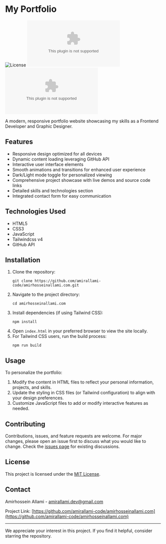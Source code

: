 # My Portfolio

![License](https://img.shields.io/badge/license-MIT-blue.svg)
![GitHub last commit](https://img.shields.io/github/last-commit/amirallami-code/amirhosseinallami.com)
![GitHub stars](https://img.shields.io/github/stars/amirallami-code/amirhosseinallami.com?style=flat&color=yellow)

A modern, responsive portfolio website showcasing my skills as a Frontend Developer and Graphic Designer.

## Features

- Responsive design optimized for all devices
- Dynamic content loading leveraging GitHub API
- Interactive user interface elements
- Smooth animations and transitions for enhanced user experience
- Dark/Light mode toggle for personalized viewing
- Comprehensive project showcase with live demos and source code links
- Detailed skills and technologies section
- Integrated contact form for easy communication

## Technologies Used

- HTML5
- CSS3
- JavaScript
- Tailwindcss v4
- GitHub API

## Installation

1. Clone the repository:
   ```
   git clone https://github.com/amirallami-code/amirhosseinallami.com.git
   ```
2. Navigate to the project directory:
   ```
   cd amirhosseinallami.com
   ```
3. Install dependencies (if using Tailwind CSS):
   ```
   npm install
   ```
4. Open `index.html` in your preferred browser to view the site locally.
5. For Tailwind CSS users, run the build process:
   ```
   npm run build
   ```

## Usage

To personalize the portfolio:

1. Modify the content in HTML files to reflect your personal information, projects, and skills.
2. Update the styling in CSS files (or Tailwind configuration) to align with your design preferences.
3. Customize JavaScript files to add or modify interactive features as needed.

## Contributing

Contributions, issues, and feature requests are welcome. For major changes, please open an issue first to discuss what you would like to change. Check the [issues page](https://github.com/amirallami-code/amirhosseinallami.com/issues) for existing discussions.

## License

This project is licensed under the [MIT License](https://choosealicense.com/licenses/mit/).

## Contact

Amirhossein Allami - amirallami.dev@gmail.com

Project Link: [https://github.com/amirallami-code/amirhosseinallami.com](https://github.com/amirallami-code/amirhosseinallami.com)

---

We appreciate your interest in this project. If you find it helpful, consider starring the repository.
